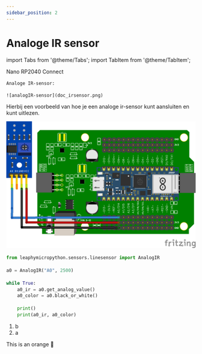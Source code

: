 ```yaml
---
sidebar_position: 2
---
```


# Analoge IR sensor

import Tabs from '@theme/Tabs';
import TabItem from '@theme/TabItem';

<Tabs>
  <TabItem value="material" label="Materiaal" default>
    Nano RP2040 Connect

    Analoge IR-sensor:

    ![analogIR-sensor](doc_irsensor.png)
  </TabItem>
  <TabItem value="shield_1_analog_ir" label="Shield met 1 Analoge IR" default>

Hierbij een voorbeeld van hoe je een analoge ir-sensor kunt aansluiten en kunt uitlezen.

![1 analog ir met shield](1_analog_ir_with_shield.png)

```python
from leaphymicropython.sensors.linesensor import AnalogIR

a0 = AnalogIR("A0", 2500)

while True:
    a0_ir = a0.get_analog_value()
    a0_color = a0.black_or_white()
    
    print()
    print(a0_ir, a0_color)
```
1. b
2. a


  </TabItem>
  <TabItem value="shield_2_analog_ir" label="Shield met 2 Analoge IR">
    This is an orange 🍊
  </TabItem>

</Tabs>